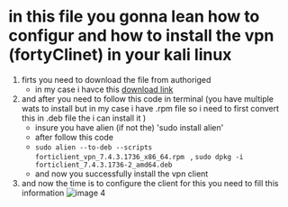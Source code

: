 # in this file you gonna lean how to configur and how to install the vpn (fortyClinet) in your kali linux
1. firts you need to download the file from authoriged
   - in my case i havce this [download link](https://www.fortinet.com/support/product-downloads)
2. and after you need to follow this code in terminal (you have multiple wats to install but in my case i have .rpm file so i need to first convert this in .deb file the i can install it )
   - insure you have alien (if not the) 'sudo install alien'
   - after follow this code
   - ```sudo alien --to-deb --scripts forticlient_vpn_7.4.3.1736_x86_64.rpm ``` ,
     ``` sudo dpkg -i forticlient_7.4.3.1736-2_amd64.deb ```
   - and now you successfully install the vpn client
3. and now the time is to configure the client for this you need to fill this information ![image](https://github.com/user-attachments/assets/5707d0dd-34e7-4e49-a65d-f30fd3ee3d5e)
4 
 

